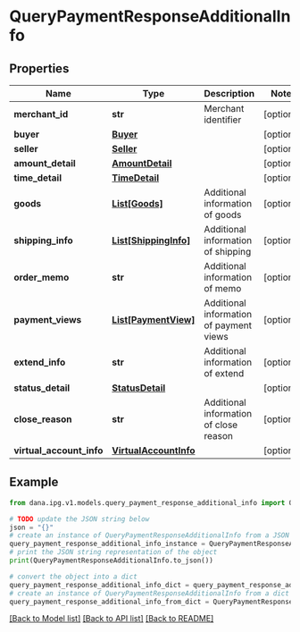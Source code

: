 # QueryPaymentResponseAdditionalInfo


## Properties

Name | Type | Description | Notes
------------ | ------------- | ------------- | -------------
**merchant_id** | **str** | Merchant identifier | [optional] 
**buyer** | [**Buyer**](Buyer.md) |  | [optional] 
**seller** | [**Seller**](Seller.md) |  | [optional] 
**amount_detail** | [**AmountDetail**](AmountDetail.md) |  | [optional] 
**time_detail** | [**TimeDetail**](TimeDetail.md) |  | [optional] 
**goods** | [**List[Goods]**](Goods.md) | Additional information of goods | [optional] 
**shipping_info** | [**List[ShippingInfo]**](ShippingInfo.md) | Additional information of shipping | [optional] 
**order_memo** | **str** | Additional information of memo | [optional] 
**payment_views** | [**List[PaymentView]**](PaymentView.md) | Additional information of payment views | [optional] 
**extend_info** | **str** | Additional information of extend | [optional] 
**status_detail** | [**StatusDetail**](StatusDetail.md) |  | [optional] 
**close_reason** | **str** | Additional information of close reason | [optional] 
**virtual_account_info** | [**VirtualAccountInfo**](VirtualAccountInfo.md) |  | [optional] 

## Example

```python
from dana.ipg.v1.models.query_payment_response_additional_info import QueryPaymentResponseAdditionalInfo

# TODO update the JSON string below
json = "{}"
# create an instance of QueryPaymentResponseAdditionalInfo from a JSON string
query_payment_response_additional_info_instance = QueryPaymentResponseAdditionalInfo.from_json(json)
# print the JSON string representation of the object
print(QueryPaymentResponseAdditionalInfo.to_json())

# convert the object into a dict
query_payment_response_additional_info_dict = query_payment_response_additional_info_instance.to_dict()
# create an instance of QueryPaymentResponseAdditionalInfo from a dict
query_payment_response_additional_info_from_dict = QueryPaymentResponseAdditionalInfo.from_dict(query_payment_response_additional_info_dict)
```
[[Back to Model list]](../README.md#documentation-for-models) [[Back to API list]](../README.md#documentation-for-api-endpoints) [[Back to README]](../README.md)


